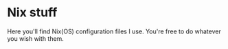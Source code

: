 # Nix stuff

Here you'll find Nix(OS) configuration files I use. You're free to do whatever you wish with them.
